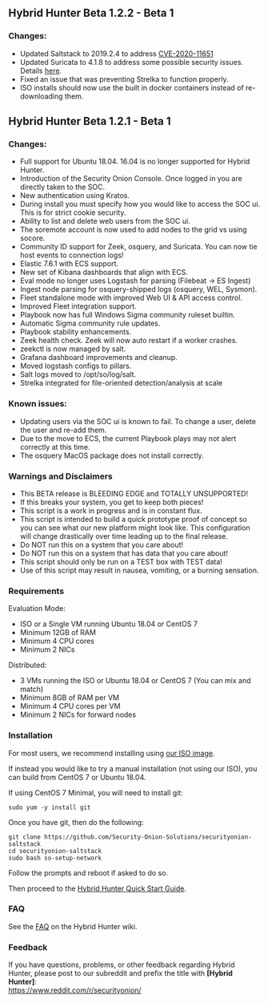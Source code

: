 ## Hybrid Hunter Beta 1.2.2 - Beta 1

### Changes:  

- Updated Saltstack to 2019.2.4 to address [CVE-2020-11651](https://cve.mitre.org/cgi-bin/cvename.cgi?name=CVE-2020-11651)
- Updated Suricata to 4.1.8 to address some possible security issues. Details [here](https://suricata-ids.org/2020/04/28/suricata-4-1-8-released/).
- Fixed an issue that was preventing Strelka to function properly.
- ISO installs should now use the built in docker containers instead of re-downloading them.


## Hybrid Hunter Beta 1.2.1 - Beta 1

### Changes:

- Full support for Ubuntu 18.04. 16.04 is no longer supported for Hybrid Hunter.
- Introduction of the Security Onion Console. Once logged in you are directly taken to the SOC.
- New authentication using Kratos.
- During install you must specify how you would like to access the SOC ui. This is for strict cookie security.
- Ability to list and delete web users from the SOC ui.
- The soremote account is now used to add nodes to the grid vs using socore. 
- Community ID support for Zeek, osquery, and Suricata. You can now tie host events to connection logs!
- Elastic 7.6.1 with ECS support.
- New set of Kibana dashboards that align with ECS.
- Eval mode no longer uses Logstash for parsing (Filebeat -> ES Ingest)
- Ingest node parsing for osquery-shipped logs (osquery, WEL, Sysmon).
- Fleet standalone mode with improved Web UI & API access control.
- Improved Fleet integration support.
- Playbook now has full Windows Sigma community ruleset builtin.
- Automatic Sigma community rule updates.
- Playbook stability enhancements.
- Zeek health check. Zeek will now auto restart if a worker crashes.
- zeekctl is now managed by salt.
- Grafana dashboard improvements and cleanup.
- Moved logstash configs to pillars.
- Salt logs moved to /opt/so/log/salt.
- Strelka integrated for file-oriented detection/analysis at scale

### Known issues:

- Updating users via the SOC ui is known to fail. To change a user, delete the user and re-add them. 
- Due to the move to ECS, the current Playbook plays may not alert correctly at this time.
- The osquery MacOS package does not install correctly.

### Warnings and Disclaimers

- This BETA release is BLEEDING EDGE and TOTALLY UNSUPPORTED!  
- If this breaks your system, you get to keep both pieces!  
- This script is a work in progress and is in constant flux.  
- This script is intended to build a quick prototype proof of concept so you can see what our new platform might look like.  This configuration will change drastically over time leading up to the final release.  
- Do NOT run this on a system that you care about!  
- Do NOT run this on a system that has data that you care about!  
- This script should only be run on a TEST box with TEST data!  
- Use of this script may result in nausea, vomiting, or a burning sensation.  

### Requirements

Evaluation Mode:

- ISO or a Single VM running Ubuntu 18.04 or CentOS 7
- Minimum 12GB of RAM
- Minimum 4 CPU cores
- Minimum 2 NICs

Distributed:

- 3 VMs running the ISO or Ubuntu 18.04 or CentOS 7 (You can mix and match)
- Minimum 8GB of RAM per VM
- Minimum 4 CPU cores per VM
- Minimum 2 NICs for forward nodes

### Installation

For most users, we recommend installing using [our ISO image](https://github.com/Security-Onion-Solutions/securityonion-saltstack/wiki/ISO).

If instead you would like to try a manual installation (not using our ISO), you can build from CentOS 7 or Ubuntu 18.04.

If using CentOS 7 Minimal, you will need to install git:

```sudo yum -y install git```

Once you have git, then do the following:

```
git clone https://github.com/Security-Onion-Solutions/securityonion-saltstack
cd securityonion-saltstack
sudo bash so-setup-network
```

Follow the prompts and reboot if asked to do so.

Then proceed to the [Hybrid Hunter Quick Start Guide](https://github.com/Security-Onion-Solutions/securityonion-saltstack/wiki/Hybrid-Hunter-Quick-Start-Guide).

### FAQ
See the [FAQ](https://github.com/Security-Onion-Solutions/securityonion-saltstack/wiki/FAQ) on the Hybrid Hunter wiki.

### Feedback
If you have questions, problems, or other feedback regarding Hybrid Hunter, please post to our subreddit and prefix the title with **[Hybrid Hunter]**:<br>
https://www.reddit.com/r/securityonion/
